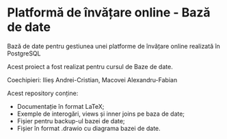 # Platformă de învățare online - Bază de date
Bază de date pentru gestiunea unei platforme de învățare online realizată în PostgreSQL

Acest proiect a fost realizat pentru cursul de Baze de date.

Coechipieri: Ilieș Andrei-Cristian, Macovei Alexandru-Fabian

Acest repository conține:
* Documentație în format LaTeX;
* Exemple de interogări, views și inner joins pe baza de date;
* Fișier pentru backup-ul bazei de date;
* Fișier în format .drawio cu diagrama bazei de date.
